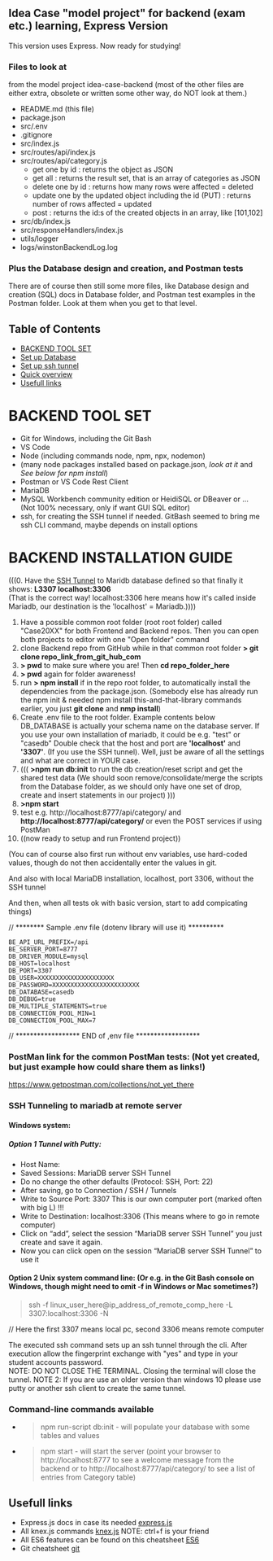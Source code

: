 ## Idea Case "model project" for backend (exam etc.) learning, Express Version
This version uses Express. Now ready for studying!

### Files to look at 
from the model project idea-case-backend (most of the other files are either extra, obsolete or written some other way, do NOT look at them.)

- README.md      (this file)
- package.json
- src/.env
- .gitignore
- src/index.js
- src/routes/api/index.js
- src/routes/api/category.js
  - get one by id : returns the object as JSON
  - get all : returns the result set, that is an array of categories as JSON
  - delete one by id : returns how many rows were affected = deleted
  - update one by the updated object including the id   (PUT) : returns number of rows affected = updated
  - post : returns the id:s of the created objects in an array, like [101,102] 
- src/db/index.js
- src/responseHandlers/index.js
- utils/logger
- logs/winstonBackendLog.log

### Plus the Database design and creation, and Postman tests

There are of course then still some more files, like Database design and creation (SQL) docs in Database folder, and Postman test examples in the Postman folder.
Look at them when you get to that level.

## Table of Contents

- [BACKEND TOOL SET](#backend-tool-set)
- [Set up Database](#set-up-database)
- [Set up ssh tunnel](#set-up-ssh-tunnel)
- [Quick overview](#quick-overview)
- [Usefull links](#usefull-links)

# BACKEND TOOL SET
 - Git for Windows, including the Git Bash
 - VS Code
 - Node (including commands node, npm, npx, nodemon)  
 - (many node packages installed based on package.json, *look at it* and *See below for npm install*)
 - Postman or VS Code Rest Client
 - MariaDB 
 - MySQL Workbench community edition or HeidiSQL or DBeaver or ...  (Not 100% necessary, only if want GUI SQL editor)
 - ssh, for creating the SSH tunnel if needed. GitBash seemed to bring me ssh CLI command, maybe depends on install options

# BACKEND INSTALLATION GUIDE

(((0.  Have the [SSH Tunnel](#SSH-Tunneling-to-mariadb.haaga-helia.fi) to Maridb database defined so that finally it shows:  **L3307 localhost:3306**     
(That is the correct way! localhost:3306 here means how it's called inside Mariadb, our destination is the 'localhost' = Mariadb.))))
  1. Have a possible common root folder (root root folder) called "Case20XX" for both Frontend and Backend repos. Then you can open both projects to editor with one "Open folder" command 
  1. clone Backend repo from GitHub while in that common root folder
  **> git clone repo_link_from_git_hub_com**
  1. **> pwd** to make sure where you are!  Then **cd repo_folder_here**
  1. **> pwd** again for folder awareness! 
  1. run **> npm install** if in the repo root folder, to automatically install the dependencies from the package.json. (Somebody else has already run the npm init & needed npm install this-and-that-library commands earlier, you just **git clone** and **nmp install**)
  1. Create .env file to the root folder. Example contents below
    DB_DATABASE is actually your schema name on the database server. If you use your own installation of mariadb, it could be e.g. "test" or "casedb" Double check that the host and port are **'localhost'** and **'3307'**. (If you use the SSH tunnel).
    Well, just be aware of all the settings and what are correct in YOUR case.
  1. ((( **>npm run db:init** to run the db creation/reset script and get the shared test data (We should soon remove/consolidate/merge the scripts from the Database folder, as we should only have one set of drop, create and insert statements in our project) )))
  1. **>npm start**
  1. test e.g. http://localhost:8777/api/category/ and **http://localhost:8777/api/category/** 
     or even the POST services if using PostMan
  1. ((now ready to setup and run Frontend project))

  (You can of course also first run without env variables, use hard-coded values,
  though do not then accidentally enter the values in git.

  And also with local MariaDB installation, localhost, port 3306, without
  the SSH tunnel
  
  And then, when all tests ok with basic version, start to add compicating things)

// ******** Sample .env file (dotenv library will use it) **********
```
BE_API_URL_PREFIX=/api
BE_SERVER_PORT=8777
DB_DRIVER_MODULE=mysql
DB_HOST=localhost
DB_PORT=3307
DB_USER=XXXXXXXXXXXXXXXXXXXXX
DB_PASSWORD=XXXXXXXXXXXXXXXXXXXXXXXX
DB_DATABASE=casedb
DB_DEBUG=true
DB_MULTIPLE_STATEMENTS=true
DB_CONNECTION_POOL_MIN=1
DB_CONNECTION_POOL_MAX=7
```

// ******************  END of ,env file   ******************

### PostMan link for the common PostMan tests:  (Not yet created, but just example how could share them as links!)

https://www.getpostman.com/collections/not_yet_there

### SSH Tunneling to mariadb at remote server
	
#### Windows system: <br>
 ##### Option 1 Tunnel with Putty: <br>
 - Host Name: <IP address here>		
 - Saved Sessions: MariaDB server SSH Tunnel <br>
 - Do no change the other defaults (Protocol: SSH, Port: 22) <br>
 - After saving, go to Connection / SSH / Tunnels <br>
 - Write to Source Port: 3307          This is our own computer port (marked often with big L) !!! <br>         
 - Write to Destination: localhost:3306 (This means where to go in remote computer) <br> 
 - Click on “add”, select the session “MariaDB server SSH Tunnel” you just create and save it again. <br>
 - Now you can click open on the session “MariaDB server SSH Tunnel” to use it <br>
    
#### Option 2 Unix system command line: (Or e.g. in the Git Bash console on Windows, though might need to omit -f in Windows or Mac sometimes?)<br>
  > ssh -f linux_user_here@ip_address_of_remote_comp_here -L 3307:localhost:3306 -N

  // Here the first 3307 means local pc, second 3306 means remote computer

The executed ssh command sets up an ssh tunnel through the cli. After execution allow the fingerprint exchange with "yes" and type in your student accounts password.<br>
NOTE: DO NOT CLOSE THE TERMINAL. Closing the terminal will close the tunnel.
NOTE 2: If you are use an older version than windows 10 please use putty or another ssh client to create the same tunnel.

### Command-line commands available
* > npm run-script db:init - will populate your database with some tables and values
* > npm start - will start the server (point your browser to http://localhost:8777 to see a welcome message from the backend or to http://localhost:8777/api/category/ to see a list of entries from Category table)

## Usefull links

* Express.js docs in case its needed [express.js](https://expressjs.com/)
* All knex.js commands [knex.js](https://knexjs.org/) NOTE: ctrl+f is your friend
* All ES6 features can be found on this cheatsheet [ES6](https://gist.github.com/vasco3/22b09ef0ca5e0f8c5996)
* Git cheatsheet [git](https://www.git-tower.com/blog/git-cheat-sheet)
